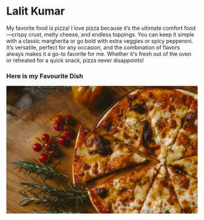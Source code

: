# Lalit Kumar
My favorite food is pizza! I love pizza because it’s the ultimate comfort food—crispy crust, melty cheese, and endless toppings. You can keep it simple with a classic margherita or go bold with extra veggies or spicy pepperoni. It’s versatile, perfect for any occasion, and the combination of flavors always makes it a go-to favorite for me. Whether it's fresh out of the oven or reheated for a quick snack, pizza never disappoints!

### Here is my Favourite Dish 
![pizza](https://github.com/0-lalit/from-kumar/blob/main/pizza.jpg)